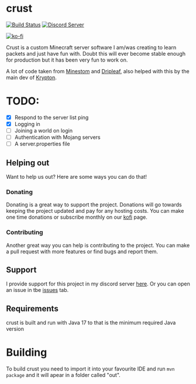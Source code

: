# crust

[![Build Status](https://ci.imjustdoom.com/job/crust/badge/icon?style=flat-square)](https://ci.imjustdoom.com/job/crust)
[![Discord Server](https://img.shields.io/discord/979589333524820018?color=7289da&label=DISCORD&style=flat-square&logo=appveyor)](https://discord.gg/k8RcgxpnBS)

[![ko-fi](https://ko-fi.com/img/githubbutton_sm.svg)](https://ko-fi.com/L3L64M1TB)

Crust is a custom Minecraft server software I am/was creating to learn packets and just have fun with. Doubt this will ever become stable enough for production but it has been very fun to work on.

A lot of code taken from [Minestom](https://github.com/Minestom) and [Dripleaf](https://github.com/NoahvdAa/Dripleaf), also helped with this by the main dev of [Krypton](https://github.com/KryptonMC/Krypton).

# TODO:
- [x] Respond to the server list ping
- [x] Logging in
- [ ] Joining a world on login
- [ ] Authentication with Mojang servers
- [ ] A server.properties file

## Helping out
Want to help us out? Here are some ways you can do that!

### Donating
Donating is a great way to support the project. Donations will go towards keeping the project updated and pay for any hosting costs. You can make one time donations or subscribe monthly on our [kofi](https://ko-fi.com/justdoom) page.

### Contributing
Another great way you can help is contributing to the project. You can make a pull request with more features or find bugs and report them.

## Support
I provide support for this project in my discord server [here](https://discord.gg/wVCSqV7ptB). Or you can open an issue in tbe [issues](https://github.com/JustDoom/Better-Messages/issues) tab.

## Requirements
crust is built and run with Java 17 to that is the minimum required Java version

# Building
To build crust you need to import it into your favourite IDE and run `mvn package` and it will apear in a folder called "out".
